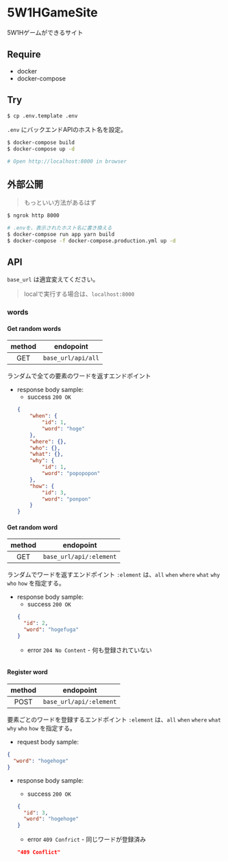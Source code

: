 # 5W1HGameSite
5W1Hゲームができるサイト

## Require
* docker
* docker-compose


## Try

```bash
$ cp .env.template .env
```

`.env` にバックエンドAPIのホスト名を設定。

```bash
$ docker-compose build 
$ docker-compose up -d

# Open http://localhost:8000 in browser
```

## 外部公開

> もっといい方法があるはず

```bash
$ ngrok http 8000

# .envを、表示されたホスト名に書き換える
$ docker-compsoe run app yarn build
$ docker-compose -f docker-compose.production.yml up -d
```

## API

`base_url` は適宜変えてください。
> localで実行する場合は、`localhost:8000`

### words

#### Get random words
  | method | endopoint          |
  | :----: | ------------------ |
  |  GET   | `base_url/api/all` |
  
ランダムで全ての要素のワードを返すエンドポイント

* response body sample:
  * success `200 OK`
  ```json
  {
      "when": {
          "id": 1,
          "word": "hoge"
      },
      "where": {},
      "who": {},
      "what": {},
      "why": {
          "id": 1,
          "word": "popopopon"
      },
      "how": {
          "id": 3,
          "word": "ponpon"
      }
  }
  ```

#### Get random word
  | method | endopoint               |
  | :----: | ----------------------- |
  |  GET   | `base_url/api/:element` |
  
ランダムでワードを返すエンドポイント
`:element` は、`all` `when` `where` `what` `why` `who` `how` を指定する。

* response body sample:
  * success `200 OK`
  ```json
  {
    "id": 2,
    "word": "hogefuga"
  }
  ```
  * error `204 No Content` - 何も登録されていない
  ```json
  ```

#### Register word
  | method | endopoint               |
  | :----: | ----------------------- |
  |  POST  | `base_url/api/:element` |
  
要素ごとのワードを登録するエンドポイント
`:element` は、`all` `when` `where` `what` `why` `who` `how` を指定する。

* request body sample:
```json
{
  "word": "hogehoge"
}
```

* response body sample:
  * success `200 OK`
  ```json
  {
    "id": 3,
    "word": "hogehoge"
  }
  ```

  * error `409 Confrict` - 同じワードが登録済み
  ```json
  "409 Conflict"
  ```
